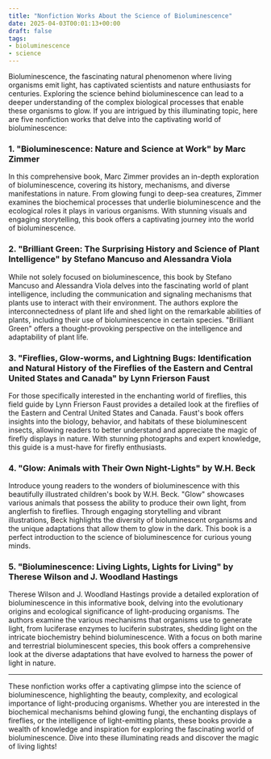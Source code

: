 ```yaml
---
title: "Nonfiction Works About the Science of Bioluminescence"
date: 2025-04-03T00:01:13+00:00
draft: false
tags:
- bioluminescence
- science
---
```


Bioluminescence, the fascinating natural phenomenon where living organisms emit light, has captivated scientists and nature enthusiasts for centuries. Exploring the science behind bioluminescence can lead to a deeper understanding of the complex biological processes that enable these organisms to glow. If you are intrigued by this illuminating topic, here are five nonfiction works that delve into the captivating world of bioluminescence:

### 1. "Bioluminescence: Nature and Science at Work" by Marc Zimmer

In this comprehensive book, Marc Zimmer provides an in-depth exploration of bioluminescence, covering its history, mechanisms, and diverse manifestations in nature. From glowing fungi to deep-sea creatures, Zimmer examines the biochemical processes that underlie bioluminescence and the ecological roles it plays in various organisms. With stunning visuals and engaging storytelling, this book offers a captivating journey into the world of bioluminescence.

### 2. "Brilliant Green: The Surprising History and Science of Plant Intelligence" by Stefano Mancuso and Alessandra Viola

While not solely focused on bioluminescence, this book by Stefano Mancuso and Alessandra Viola delves into the fascinating world of plant intelligence, including the communication and signaling mechanisms that plants use to interact with their environment. The authors explore the interconnectedness of plant life and shed light on the remarkable abilities of plants, including their use of bioluminescence in certain species. "Brilliant Green" offers a thought-provoking perspective on the intelligence and adaptability of plant life.

### 3. "Fireflies, Glow-worms, and Lightning Bugs: Identification and Natural History of the Fireflies of the Eastern and Central United States and Canada" by Lynn Frierson Faust

For those specifically interested in the enchanting world of fireflies, this field guide by Lynn Frierson Faust provides a detailed look at the fireflies of the Eastern and Central United States and Canada. Faust's book offers insights into the biology, behavior, and habitats of these bioluminescent insects, allowing readers to better understand and appreciate the magic of firefly displays in nature. With stunning photographs and expert knowledge, this guide is a must-have for firefly enthusiasts.

### 4. "Glow: Animals with Their Own Night-Lights" by W.H. Beck

Introduce young readers to the wonders of bioluminescence with this beautifully illustrated children's book by W.H. Beck. "Glow" showcases various animals that possess the ability to produce their own light, from anglerfish to fireflies. Through engaging storytelling and vibrant illustrations, Beck highlights the diversity of bioluminescent organisms and the unique adaptations that allow them to glow in the dark. This book is a perfect introduction to the science of bioluminescence for curious young minds.

### 5. "Bioluminescence: Living Lights, Lights for Living" by Therese Wilson and J. Woodland Hastings

Therese Wilson and J. Woodland Hastings provide a detailed exploration of bioluminescence in this informative book, delving into the evolutionary origins and ecological significance of light-producing organisms. The authors examine the various mechanisms that organisms use to generate light, from luciferase enzymes to luciferin substrates, shedding light on the intricate biochemistry behind bioluminescence. With a focus on both marine and terrestrial bioluminescent species, this book offers a comprehensive look at the diverse adaptations that have evolved to harness the power of light in nature.

---

These nonfiction works offer a captivating glimpse into the science of bioluminescence, highlighting the beauty, complexity, and ecological importance of light-producing organisms. Whether you are interested in the biochemical mechanisms behind glowing fungi, the enchanting displays of fireflies, or the intelligence of light-emitting plants, these books provide a wealth of knowledge and inspiration for exploring the fascinating world of bioluminescence. Dive into these illuminating reads and discover the magic of living lights!